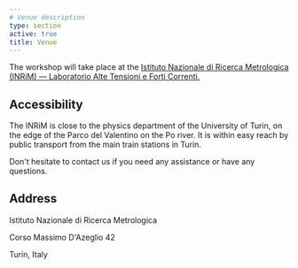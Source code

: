 ```yaml
---
# Venue description
type: section
active: true
title: Venue
---
```


The workshop will take place at the [Istituto Nazionale di Ricerca Metrologica (INRiM) &mdash; Laboratorio Alte Tensioni e Forti Correnti.](https://www.inrim.it/it/ricerca/settori-scientifici/misure-elettriche-ed-elettroniche/laboratorio-alte-tensioni-e-forti)

## Accessibility

The INRiM is close to the physics department of the University of Turin, on the edge of the Parco del Valentino on the Po river. It is within easy reach by public transport from the main train stations in Turin.

Don't hesitate to contact us if you need any assistance or have any questions.

<!-- <img src="static/img/turin.jpg" alt="venue" width=360px style="float: right;"> -->

## Address

Istituto Nazionale di Ricerca Metrologica

Corso Massimo D'Azeglio 42

Turin, Italy

[<i class="fa-solid fa-map-location-dot" style="font-size:48px;"></i>](https://goo.gl/maps/7urThBnMmY9P2PKs7)
